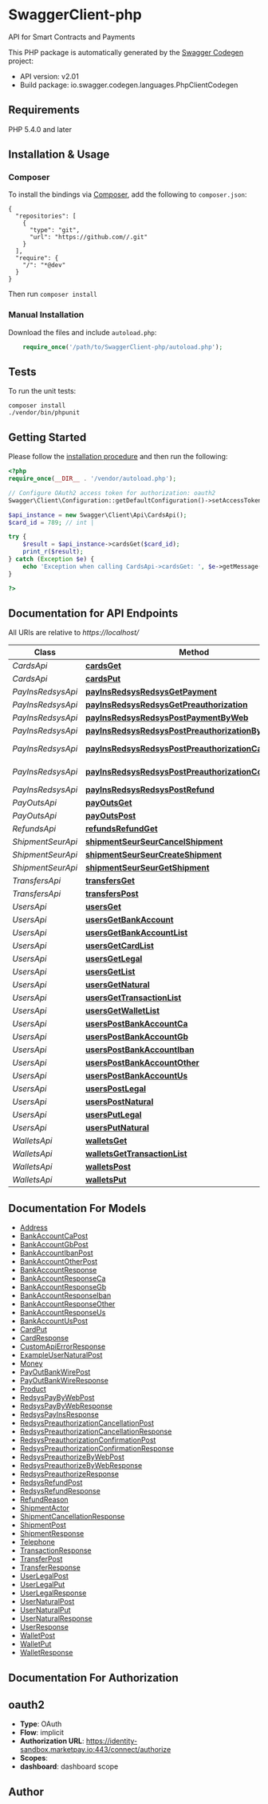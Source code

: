 # SwaggerClient-php
API for Smart Contracts and Payments

This PHP package is automatically generated by the [Swagger Codegen](https://github.com/swagger-api/swagger-codegen) project:

- API version: v2.01
- Build package: io.swagger.codegen.languages.PhpClientCodegen

## Requirements

PHP 5.4.0 and later

## Installation & Usage
### Composer

To install the bindings via [Composer](http://getcomposer.org/), add the following to `composer.json`:

```
{
  "repositories": [
    {
      "type": "git",
      "url": "https://github.com//.git"
    }
  ],
  "require": {
    "/": "*@dev"
  }
}
```

Then run `composer install`

### Manual Installation

Download the files and include `autoload.php`:

```php
    require_once('/path/to/SwaggerClient-php/autoload.php');
```

## Tests

To run the unit tests:

```
composer install
./vendor/bin/phpunit
```

## Getting Started

Please follow the [installation procedure](#installation--usage) and then run the following:

```php
<?php
require_once(__DIR__ . '/vendor/autoload.php');

// Configure OAuth2 access token for authorization: oauth2
Swagger\Client\Configuration::getDefaultConfiguration()->setAccessToken('YOUR_ACCESS_TOKEN');

$api_instance = new Swagger\Client\Api\CardsApi();
$card_id = 789; // int | 

try {
    $result = $api_instance->cardsGet($card_id);
    print_r($result);
} catch (Exception $e) {
    echo 'Exception when calling CardsApi->cardsGet: ', $e->getMessage(), PHP_EOL;
}

?>
```

## Documentation for API Endpoints

All URIs are relative to *https://localhost/*

Class | Method | HTTP request | Description
------------ | ------------- | ------------- | -------------
*CardsApi* | [**cardsGet**](docs/Api/CardsApi.md#cardsget) | **GET** /v2.01/Cards/{CardId} | 
*CardsApi* | [**cardsPut**](docs/Api/CardsApi.md#cardsput) | **PUT** /v2.01/Cards/{CardId} | 
*PayInsRedsysApi* | [**payInsRedsysRedsysGetPayment**](docs/Api/PayInsRedsysApi.md#payinsredsysredsysgetpayment) | **GET** /v2.01/PayInsRedsys/payments/{PayInId} | 
*PayInsRedsysApi* | [**payInsRedsysRedsysGetPreauthorization**](docs/Api/PayInsRedsysApi.md#payinsredsysredsysgetpreauthorization) | **GET** /v2.01/PayInsRedsys/preauthorizations/{PreauthorizationId} | 
*PayInsRedsysApi* | [**payInsRedsysRedsysPostPaymentByWeb**](docs/Api/PayInsRedsysApi.md#payinsredsysredsyspostpaymentbyweb) | **POST** /v2.01/PayInsRedsys/payments/web | 
*PayInsRedsysApi* | [**payInsRedsysRedsysPostPreauthorizationByWeb**](docs/Api/PayInsRedsysApi.md#payinsredsysredsyspostpreauthorizationbyweb) | **POST** /v2.01/PayInsRedsys/preauthorizations/web | 
*PayInsRedsysApi* | [**payInsRedsysRedsysPostPreauthorizationCancellation**](docs/Api/PayInsRedsysApi.md#payinsredsysredsyspostpreauthorizationcancellation) | **POST** /v2.01/PayInsRedsys/preauthorizations/{PreauthorizationId}/cancellation | 
*PayInsRedsysApi* | [**payInsRedsysRedsysPostPreauthorizationConfirmation**](docs/Api/PayInsRedsysApi.md#payinsredsysredsyspostpreauthorizationconfirmation) | **POST** /v2.01/PayInsRedsys/preauthorizations/{PreauthorizationId}/confirmation | 
*PayInsRedsysApi* | [**payInsRedsysRedsysPostRefund**](docs/Api/PayInsRedsysApi.md#payinsredsysredsyspostrefund) | **POST** /v2.01/PayInsRedsys/payments/{PayInId}/refunds | 
*PayOutsApi* | [**payOutsGet**](docs/Api/PayOutsApi.md#payoutsget) | **GET** /v2.01/PayOuts/bankwire/{id} | 
*PayOutsApi* | [**payOutsPost**](docs/Api/PayOutsApi.md#payoutspost) | **POST** /v2.01/PayOuts/bankwire | 
*RefundsApi* | [**refundsRefundGet**](docs/Api/RefundsApi.md#refundsrefundget) | **GET** /v2.01/Refunds/{RefundId} | 
*ShipmentSeurApi* | [**shipmentSeurSeurCancelShipment**](docs/Api/ShipmentSeurApi.md#shipmentseurseurcancelshipment) | **POST** /v2.01/ShipmentSeur/shipments/{ShipmentId}/cancellation | 
*ShipmentSeurApi* | [**shipmentSeurSeurCreateShipment**](docs/Api/ShipmentSeurApi.md#shipmentseurseurcreateshipment) | **POST** /v2.01/ShipmentSeur/shipments | 
*ShipmentSeurApi* | [**shipmentSeurSeurGetShipment**](docs/Api/ShipmentSeurApi.md#shipmentseurseurgetshipment) | **GET** /v2.01/ShipmentSeur/shipments/{ShipmentId} | 
*TransfersApi* | [**transfersGet**](docs/Api/TransfersApi.md#transfersget) | **GET** /v2.01/Transfers/{TransferId} | 
*TransfersApi* | [**transfersPost**](docs/Api/TransfersApi.md#transferspost) | **POST** /v2.01/Transfers | 
*UsersApi* | [**usersGet**](docs/Api/UsersApi.md#usersget) | **GET** /v2.01/Users/{UserId} | 
*UsersApi* | [**usersGetBankAccount**](docs/Api/UsersApi.md#usersgetbankaccount) | **GET** /v2.01/Users/{UserId}/bankaccounts/{BankAccountId} | 
*UsersApi* | [**usersGetBankAccountList**](docs/Api/UsersApi.md#usersgetbankaccountlist) | **GET** /v2.01/Users/{UserId}/bankaccounts | 
*UsersApi* | [**usersGetCardList**](docs/Api/UsersApi.md#usersgetcardlist) | **GET** /v2.01/Users/{UserId}/cards | 
*UsersApi* | [**usersGetLegal**](docs/Api/UsersApi.md#usersgetlegal) | **GET** /v2.01/Users/legal/{UserId} | 
*UsersApi* | [**usersGetList**](docs/Api/UsersApi.md#usersgetlist) | **GET** /v2.01/Users | 
*UsersApi* | [**usersGetNatural**](docs/Api/UsersApi.md#usersgetnatural) | **GET** /v2.01/Users/natural/{UserId} | 
*UsersApi* | [**usersGetTransactionList**](docs/Api/UsersApi.md#usersgettransactionlist) | **GET** /v2.01/Users/{UserId}/transactions | 
*UsersApi* | [**usersGetWalletList**](docs/Api/UsersApi.md#usersgetwalletlist) | **GET** /v2.01/Users/{UserId}/wallets | 
*UsersApi* | [**usersPostBankAccountCa**](docs/Api/UsersApi.md#userspostbankaccountca) | **POST** /v2.01/Users/{UserId}/bankaccounts/CA | 
*UsersApi* | [**usersPostBankAccountGb**](docs/Api/UsersApi.md#userspostbankaccountgb) | **POST** /v2.01/Users/{UserId}/bankaccounts/GB | 
*UsersApi* | [**usersPostBankAccountIban**](docs/Api/UsersApi.md#userspostbankaccountiban) | **POST** /v2.01/Users/{UserId}/bankaccounts/IBAN | 
*UsersApi* | [**usersPostBankAccountOther**](docs/Api/UsersApi.md#userspostbankaccountother) | **POST** /v2.01/Users/{UserId}/bankaccounts/OTHER | 
*UsersApi* | [**usersPostBankAccountUs**](docs/Api/UsersApi.md#userspostbankaccountus) | **POST** /v2.01/Users/{UserId}/bankaccounts/US | 
*UsersApi* | [**usersPostLegal**](docs/Api/UsersApi.md#userspostlegal) | **POST** /v2.01/Users/legal | 
*UsersApi* | [**usersPostNatural**](docs/Api/UsersApi.md#userspostnatural) | **POST** /v2.01/Users/natural | 
*UsersApi* | [**usersPutLegal**](docs/Api/UsersApi.md#usersputlegal) | **PUT** /v2.01/Users/legal/{UserId} | 
*UsersApi* | [**usersPutNatural**](docs/Api/UsersApi.md#usersputnatural) | **PUT** /v2.01/Users/natural/{UserId} | 
*WalletsApi* | [**walletsGet**](docs/Api/WalletsApi.md#walletsget) | **GET** /v2.01/Wallets/{WalletId} | 
*WalletsApi* | [**walletsGetTransactionList**](docs/Api/WalletsApi.md#walletsgettransactionlist) | **GET** /v2.01/Wallets/{WalletId}/transactions | 
*WalletsApi* | [**walletsPost**](docs/Api/WalletsApi.md#walletspost) | **POST** /v2.01/Wallets | 
*WalletsApi* | [**walletsPut**](docs/Api/WalletsApi.md#walletsput) | **PUT** /v2.01/Wallets/{WalletId} | 


## Documentation For Models

 - [Address](docs/Model/Address.md)
 - [BankAccountCaPost](docs/Model/BankAccountCaPost.md)
 - [BankAccountGbPost](docs/Model/BankAccountGbPost.md)
 - [BankAccountIbanPost](docs/Model/BankAccountIbanPost.md)
 - [BankAccountOtherPost](docs/Model/BankAccountOtherPost.md)
 - [BankAccountResponse](docs/Model/BankAccountResponse.md)
 - [BankAccountResponseCa](docs/Model/BankAccountResponseCa.md)
 - [BankAccountResponseGb](docs/Model/BankAccountResponseGb.md)
 - [BankAccountResponseIban](docs/Model/BankAccountResponseIban.md)
 - [BankAccountResponseOther](docs/Model/BankAccountResponseOther.md)
 - [BankAccountResponseUs](docs/Model/BankAccountResponseUs.md)
 - [BankAccountUsPost](docs/Model/BankAccountUsPost.md)
 - [CardPut](docs/Model/CardPut.md)
 - [CardResponse](docs/Model/CardResponse.md)
 - [CustomApiErrorResponse](docs/Model/CustomApiErrorResponse.md)
 - [ExampleUserNaturalPost](docs/Model/ExampleUserNaturalPost.md)
 - [Money](docs/Model/Money.md)
 - [PayOutBankWirePost](docs/Model/PayOutBankWirePost.md)
 - [PayOutBankWireResponse](docs/Model/PayOutBankWireResponse.md)
 - [Product](docs/Model/Product.md)
 - [RedsysPayByWebPost](docs/Model/RedsysPayByWebPost.md)
 - [RedsysPayByWebResponse](docs/Model/RedsysPayByWebResponse.md)
 - [RedsysPayInsResponse](docs/Model/RedsysPayInsResponse.md)
 - [RedsysPreauthorizationCancellationPost](docs/Model/RedsysPreauthorizationCancellationPost.md)
 - [RedsysPreauthorizationCancellationResponse](docs/Model/RedsysPreauthorizationCancellationResponse.md)
 - [RedsysPreauthorizationConfirmationPost](docs/Model/RedsysPreauthorizationConfirmationPost.md)
 - [RedsysPreauthorizationConfirmationResponse](docs/Model/RedsysPreauthorizationConfirmationResponse.md)
 - [RedsysPreauthorizeByWebPost](docs/Model/RedsysPreauthorizeByWebPost.md)
 - [RedsysPreauthorizeByWebResponse](docs/Model/RedsysPreauthorizeByWebResponse.md)
 - [RedsysPreauthorizeResponse](docs/Model/RedsysPreauthorizeResponse.md)
 - [RedsysRefundPost](docs/Model/RedsysRefundPost.md)
 - [RedsysRefundResponse](docs/Model/RedsysRefundResponse.md)
 - [RefundReason](docs/Model/RefundReason.md)
 - [ShipmentActor](docs/Model/ShipmentActor.md)
 - [ShipmentCancellationResponse](docs/Model/ShipmentCancellationResponse.md)
 - [ShipmentPost](docs/Model/ShipmentPost.md)
 - [ShipmentResponse](docs/Model/ShipmentResponse.md)
 - [Telephone](docs/Model/Telephone.md)
 - [TransactionResponse](docs/Model/TransactionResponse.md)
 - [TransferPost](docs/Model/TransferPost.md)
 - [TransferResponse](docs/Model/TransferResponse.md)
 - [UserLegalPost](docs/Model/UserLegalPost.md)
 - [UserLegalPut](docs/Model/UserLegalPut.md)
 - [UserLegalResponse](docs/Model/UserLegalResponse.md)
 - [UserNaturalPost](docs/Model/UserNaturalPost.md)
 - [UserNaturalPut](docs/Model/UserNaturalPut.md)
 - [UserNaturalResponse](docs/Model/UserNaturalResponse.md)
 - [UserResponse](docs/Model/UserResponse.md)
 - [WalletPost](docs/Model/WalletPost.md)
 - [WalletPut](docs/Model/WalletPut.md)
 - [WalletResponse](docs/Model/WalletResponse.md)


## Documentation For Authorization


## oauth2

- **Type**: OAuth
- **Flow**: implicit
- **Authorization URL**: https://identity-sandbox.marketpay.io:443/connect/authorize
- **Scopes**: 
 - **dashboard**: dashboard scope


## Author




